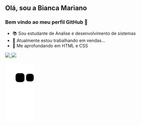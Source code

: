 ## Olá, sou a Bianca Mariano
### Bem vindo ao meu perfil GitHub 👋

- 📚 Sou estudante de Analise e desenvolvimento de sistemas
- 🔭 Atualmente estou trabalhando em vendas...
- 🎯 Me aprofundando em HTML e CSS
<div>
<a href="https://github.com/BiancaMariano0">
<img height="180em" src="https://github-readme-stats.vercel.app/api/top-langs/?username=BiancaMariano0&layout=compact&langs_count=7&theme=dracula"/>
<img height="180em" src="https://github-readme-stats.vercel.app/api?username=BiancaMariano0&show_icons=true&theme=dracula&include_all_commits=true&count_private=true"/>
</div>

  ![Snake animation](https://github.com/BiancaMariano0/BiancaMariano0/blob/output/github-contribution-grid-snake.svg)
  
